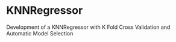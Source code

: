 # KNNRegressor
Development of a KNNRegressor with K Fold Cross Validation and Automatic Model Selection
